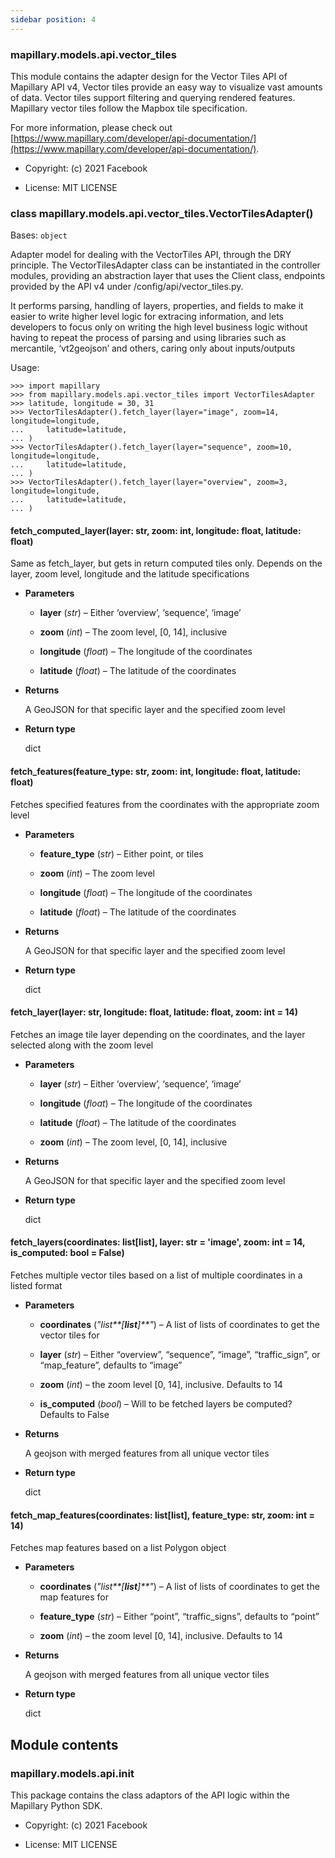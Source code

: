 ```yaml
---
sidebar position: 4
---
```



### mapillary.models.api.vector_tiles

This module contains the adapter design for the Vector Tiles API of Mapillary API v4, Vector tiles
provide an easy way to visualize vast amounts of data. Vector tiles support filtering and querying
rendered features. Mapillary vector tiles follow the Mapbox tile specification.

For more information, please check out [https://www.mapillary.com/developer/api-documentation/](https://www.mapillary.com/developer/api-documentation/).


* Copyright: (c) 2021 Facebook


* License: MIT LICENSE


### class mapillary.models.api.vector_tiles.VectorTilesAdapter()
Bases: `object`

Adapter model for dealing with the VectorTiles API, through the DRY principle. The
VectorTilesAdapter class can be instantiated in the controller modules, providing an
abstraction layer that uses the Client class, endpoints provided by the API v4 under
/config/api/vector_tiles.py.

It performs parsing, handling of layers, properties, and fields to make it easier to
write higher level logic for extracing information, and lets developers to focus only
on writing the high level business logic without having to repeat the process of parsing
and using libraries such as mercantile, ‘vt2geojson’ and others, caring only about
inputs/outputs

Usage:

```
>>> import mapillary
>>> from mapillary.models.api.vector_tiles import VectorTilesAdapter
>>> latitude, longitude = 30, 31
>>> VectorTilesAdapter().fetch_layer(layer="image", zoom=14, longitude=longitude,
...     latitude=latitude,
... )
>>> VectorTilesAdapter().fetch_layer(layer="sequence", zoom=10, longitude=longitude,
...     latitude=latitude,
... )
>>> VectorTilesAdapter().fetch_layer(layer="overview", zoom=3, longitude=longitude,
...     latitude=latitude,
... )
```


#### fetch_computed_layer(layer: str, zoom: int, longitude: float, latitude: float)
Same as fetch_layer, but gets in return computed tiles only.
Depends on the layer, zoom level, longitude and the latitude specifications


* **Parameters**

    
    * **layer** (*str*) – Either ‘overview’, ‘sequence’, ‘image’


    * **zoom** (*int*) – The zoom level, [0, 14], inclusive


    * **longitude** (*float*) – The longitude of the coordinates


    * **latitude** (*float*) – The latitude of the coordinates



* **Returns**

    A GeoJSON for that specific layer and the specified zoom level



* **Return type**

    dict



#### fetch_features(feature_type: str, zoom: int, longitude: float, latitude: float)
Fetches specified features from the coordinates with the appropriate zoom level


* **Parameters**

    
    * **feature_type** (*str*) – Either point, or tiles


    * **zoom** (*int*) – The zoom level


    * **longitude** (*float*) – The longitude of the coordinates


    * **latitude** (*float*) – The latitude of the coordinates



* **Returns**

    A GeoJSON for that specific layer and the specified zoom level



* **Return type**

    dict



#### fetch_layer(layer: str, longitude: float, latitude: float, zoom: int = 14)
Fetches an image tile layer depending on the coordinates, and the layer selected
along with the zoom level


* **Parameters**

    
    * **layer** (*str*) – Either ‘overview’, ‘sequence’, ‘image’


    * **longitude** (*float*) – The longitude of the coordinates


    * **latitude** (*float*) – The latitude of the coordinates


    * **zoom** (*int*) – The zoom level, [0, 14], inclusive



* **Returns**

    A GeoJSON for that specific layer and the specified zoom level



* **Return type**

    dict



#### fetch_layers(coordinates: list[list], layer: str = 'image', zoom: int = 14, is_computed: bool = False)
Fetches multiple vector tiles based on a list of multiple coordinates in a listed format


* **Parameters**

    
    * **coordinates** (*"list**[**list**]**"*) – A list of lists of coordinates to get the vector tiles for


    * **layer** (*str*) – Either “overview”, “sequence”, “image”, “traffic_sign”, or “map_feature”,
    defaults to “image”


    * **zoom** (*int*) – the zoom level [0, 14], inclusive. Defaults to 14


    * **is_computed** (*bool*) – Will to be fetched layers be computed? Defaults to False



* **Returns**

    A geojson with merged features from all unique vector tiles



* **Return type**

    dict



#### fetch_map_features(coordinates: list[list], feature_type: str, zoom: int = 14)
Fetches map features based on a list Polygon object


* **Parameters**

    
    * **coordinates** (*"list**[**list**]**"*) – A list of lists of coordinates to get the map features for


    * **feature_type** (*str*) – Either “point”, “traffic_signs”, defaults to “point”


    * **zoom** (*int*) – the zoom level [0, 14], inclusive. Defaults to 14



* **Returns**

    A geojson with merged features from all unique vector tiles



* **Return type**

    dict


## Module contents

### mapillary.models.api.__init__

This package contains the class adaptors of the API logic within the Mapillary Python SDK.


* Copyright: (c) 2021 Facebook


* License: MIT LICENSE
